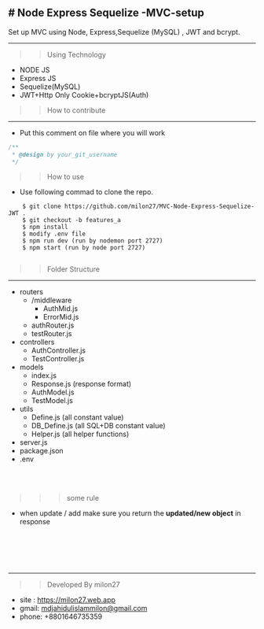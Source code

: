 ## # Node Express Sequelize -MVC-setup

Set up MVC using Node, Express,Sequelize (MySQL) , JWT and bcrypt.
___ 

>> Using Technology
 * NODE JS
 * Express JS
 * Sequelize(MySQL)
 * JWT+Http Only Cookie+bcryptJS(Auth)

>> How to contribute
___
* Put this comment on file where you will work
```javascript
/**
 * @design by your_git_username
 */
```
>> How to use
* Use following commad to clone the repo.

```
    $ git clone https://github.com/milon27/MVC-Node-Express-Sequelize-JWT .
    $ git checkout -b features_a
    $ npm install
    $ modify .env file 
    $ npm run dev (run by nodemon port 2727)
    $ npm start (run by node port 2727)
    
```


>> Folder Structure
___
 * routers
    * /middleware
        * AuthMid.js
        * ErrorMid.js
    * authRouter.js
    * testRouter.js
 * controllers
   * AuthController.js
   * TestController.js
 * models
   * index.js
   * Response.js (response format)
   * AuthModel.js
   * TestModel.js
 * utils
   * Define.js (all constant value)
   * DB_Define.js (all SQL+DB constant value)
   * Helper.js (all helper functions)
 * server.js
 * package.json
 * .env



<br/><br/>
>>> some rule
* when update / add make sure you return the **updated/new object** in response

<br/><br/><br/><br/>
___

>> Developed By milon27
* site : https://milon27.web.app
* gmail: mdjahidulislammilon@gmail.com
* phone: +8801646735359

